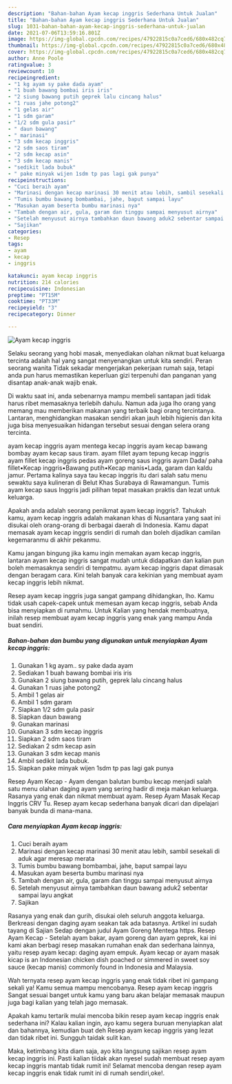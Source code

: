 ```yaml
---
description: "Bahan-bahan Ayam kecap inggris Sederhana Untuk Jualan"
title: "Bahan-bahan Ayam kecap inggris Sederhana Untuk Jualan"
slug: 1031-bahan-bahan-ayam-kecap-inggris-sederhana-untuk-jualan
date: 2021-07-06T13:59:16.801Z
image: https://img-global.cpcdn.com/recipes/47922815c0a7ced6/680x482cq70/ayam-kecap-inggris-foto-resep-utama.jpg
thumbnail: https://img-global.cpcdn.com/recipes/47922815c0a7ced6/680x482cq70/ayam-kecap-inggris-foto-resep-utama.jpg
cover: https://img-global.cpcdn.com/recipes/47922815c0a7ced6/680x482cq70/ayam-kecap-inggris-foto-resep-utama.jpg
author: Anne Poole
ratingvalue: 3
reviewcount: 10
recipeingredient:
- "1 kg ayam sy pake dada ayam"
- "1 buah bawang bombai iris iris"
- "2 siung bawang putih geprek lalu cincang halus"
- "1 ruas jahe potong2"
- "1 gelas air"
- "1 sdm garam"
- "1/2 sdm gula pasir"
- " daun bawang"
- " marinasi"
- "3 sdm kecap inggris"
- "2 sdm saos tiram"
- "2 sdm kecap asin"
- "3 sdm kecap manis"
- "sedikit lada bubuk"
- " pake minyak wijen 1sdm tp pas lagi gak punya"
recipeinstructions:
- "Cuci beraih ayam"
- "Marinasi dengan kecap marinasi 30 menit atau lebih, sambil sesekali di aduk agar meresap merata"
- "Tumis bumbu bawang bombambai, jahe, baput sampai layu"
- "Masukan ayam beserta bumbu marinasi nya"
- "Tambah dengan air, gula, garam dan tinggu sampai menyusut airnya"
- "Setelah menyusut airnya tambahkan daun bawang aduk2 sebentar sampai layu angkat"
- "Sajikan"
categories:
- Resep
tags:
- ayam
- kecap
- inggris

katakunci: ayam kecap inggris 
nutrition: 214 calories
recipecuisine: Indonesian
preptime: "PT15M"
cooktime: "PT33M"
recipeyield: "3"
recipecategory: Dinner

---
```



![Ayam kecap inggris](https://img-global.cpcdn.com/recipes/47922815c0a7ced6/680x482cq70/ayam-kecap-inggris-foto-resep-utama.jpg)

Selaku seorang yang hobi masak, menyediakan olahan nikmat buat keluarga tercinta adalah hal yang sangat menyenangkan untuk kita sendiri. Peran seorang  wanita Tidak sekadar mengerjakan pekerjaan rumah saja, tetapi anda pun harus memastikan keperluan gizi terpenuhi dan panganan yang disantap anak-anak wajib enak.

Di waktu  saat ini, anda sebenarnya mampu membeli santapan jadi tidak harus ribet memasaknya terlebih dahulu. Namun ada juga lho orang yang memang mau memberikan makanan yang terbaik bagi orang tercintanya. Lantaran, menghidangkan masakan sendiri akan jauh lebih higienis dan kita juga bisa menyesuaikan hidangan tersebut sesuai dengan selera orang tercinta. 

ayam kecap inggris ayam mentega kecap inggris ayam kecap bawang bombay ayam kecap saus tiram. ayam fillet ayam tepung kecap inggris ayam fillet kecap inggris pedas ayam goreng saus inggris ayam Dada/ paha fillet•Kecap inggris•Bawang putih•Kecap manis•Lada, garam dan kaldu jamur. Pertama kalinya saya tau kecap inggris itu dari salah satu menu sewaktu saya kulineran di Belut Khas Surabaya di Rawamangun. Tumis ayam kecap saus Inggris jadi pilihan tepat masakan praktis dan lezat untuk keluarga.

Apakah anda adalah seorang penikmat ayam kecap inggris?. Tahukah kamu, ayam kecap inggris adalah makanan khas di Nusantara yang saat ini disukai oleh orang-orang di berbagai daerah di Indonesia. Kamu dapat memasak ayam kecap inggris sendiri di rumah dan boleh dijadikan camilan kegemaranmu di akhir pekanmu.

Kamu jangan bingung jika kamu ingin memakan ayam kecap inggris, lantaran ayam kecap inggris sangat mudah untuk didapatkan dan kalian pun boleh memasaknya sendiri di tempatmu. ayam kecap inggris dapat dimasak dengan beragam cara. Kini telah banyak cara kekinian yang membuat ayam kecap inggris lebih nikmat.

Resep ayam kecap inggris juga sangat gampang dihidangkan, lho. Kamu tidak usah capek-capek untuk memesan ayam kecap inggris, sebab Anda bisa menyiapkan di rumahmu. Untuk Kalian yang hendak membuatnya, inilah resep membuat ayam kecap inggris yang enak yang mampu Anda buat sendiri.

<!--inarticleads1-->

##### Bahan-bahan dan bumbu yang digunakan untuk menyiapkan Ayam kecap inggris:

1. Gunakan 1 kg ayam.. sy pake dada ayam
1. Sediakan 1 buah bawang bombai iris iris
1. Gunakan 2 siung bawang putih, geprek lalu cincang halus
1. Gunakan 1 ruas jahe potong2
1. Ambil 1 gelas air
1. Ambil 1 sdm garam
1. Siapkan 1/2 sdm gula pasir
1. Siapkan  daun bawang
1. Gunakan  marinasi
1. Gunakan 3 sdm kecap inggris
1. Siapkan 2 sdm saos tiram
1. Sediakan 2 sdm kecap asin
1. Gunakan 3 sdm kecap manis
1. Ambil sedikit lada bubuk.
1. Siapkan  pake minyak wijen 1sdm tp pas lagi gak punya


Resep Ayam Kecap - Ayam dengan balutan bumbu kecap menjadi salah satu menu olahan daging ayam yang sering hadir di meja makan keluarga. Rasanya yang enak dan nikmat membuat ayam. Resep Ayam Masak Kecap Inggris CRV Tu. Resep ayam kecap sederhana banyak dicari dan dipelajari banyak bunda di mana-mana. 

<!--inarticleads2-->

##### Cara menyiapkan Ayam kecap inggris:

1. Cuci beraih ayam
1. Marinasi dengan kecap marinasi 30 menit atau lebih, sambil sesekali di aduk agar meresap merata
1. Tumis bumbu bawang bombambai, jahe, baput sampai layu
1. Masukan ayam beserta bumbu marinasi nya
1. Tambah dengan air, gula, garam dan tinggu sampai menyusut airnya
1. Setelah menyusut airnya tambahkan daun bawang aduk2 sebentar sampai layu angkat
1. Sajikan


Rasanya yang enak dan gurih, disukai oleh seluruh anggota keluarga. Berkreasi dengan daging ayam seakan tak ada batasnya. Artikel ini sudah tayang di Sajian Sedap dengan judul Ayam Goreng Mentega https. Resep Ayam Kecap - Setelah ayam bakar, ayam goreng dan ayam geprek, kai ini kami akan berbagi resep masakan rumahan enak dan sederhana lainnya, yaitu resep ayam kecap: daging ayam empuk. Ayam kecap or ayam masak kicap is an Indonesian chicken dish poached or simmered in sweet soy sauce (kecap manis) commonly found in Indonesia and Malaysia. 

Wah ternyata resep ayam kecap inggris yang enak tidak ribet ini gampang sekali ya! Kamu semua mampu mencobanya. Resep ayam kecap inggris Sangat sesuai banget untuk kamu yang baru akan belajar memasak maupun juga bagi kalian yang telah jago memasak.

Apakah kamu tertarik mulai mencoba bikin resep ayam kecap inggris enak sederhana ini? Kalau kalian ingin, ayo kamu segera buruan menyiapkan alat dan bahannya, kemudian buat deh Resep ayam kecap inggris yang lezat dan tidak ribet ini. Sungguh taidak sulit kan. 

Maka, ketimbang kita diam saja, ayo kita langsung sajikan resep ayam kecap inggris ini. Pasti kalian tiidak akan nyesel sudah membuat resep ayam kecap inggris mantab tidak rumit ini! Selamat mencoba dengan resep ayam kecap inggris enak tidak rumit ini di rumah sendiri,oke!.

